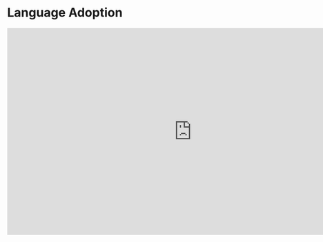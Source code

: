 # Language Adoption


<iframe width="854" height="480" src="https://www.youtube.com/embed/YPAaUFGrlEE?si=azgrJUXczdzUO1bt" title="YouTube video player" frameborder="0" allow="accelerometer; autoplay; clipboard-write; encrypted-media; gyroscope; picture-in-picture; web-share" referrerpolicy="strict-origin-when-cross-origin" allowfullscreen></iframe>